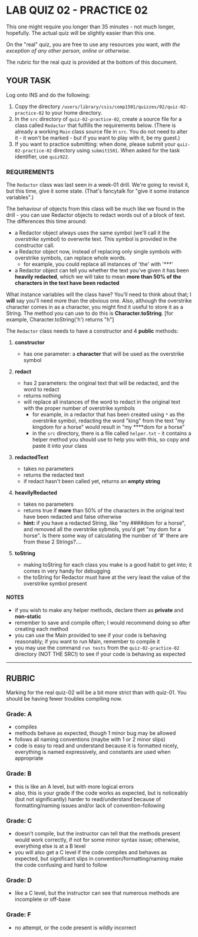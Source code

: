 # LAB QUIZ 02 - PRACTICE 02

This one might require you longer than 35 minutes - not much longer, hopefully. The actual quiz will be slightly easier than this one.

On the "real" quiz, you are free to use any resources you want, _with the exception of any other person, online or otherwise_.

The rubric for the real quiz is provided at the bottom of this document.

## YOUR TASK

Log onto INS and do the following:

1. Copy the directory `/users/library/csis/comp1501/quizzes/02/quiz-02-practice-02` to your home directory.
1. In the `src` directory of `quiz-02-practice-02`, create a source file for a class called `Redactor` that fulfills the requirements below. (There is already a working `Main` class source file in `src`. You do not need to alter it - it won't be marked - but if you want to play with it, be my guest.)
1. If you want to practice submitting: when done, please submit your `quiz-02-practice-02` directory using `submit1501`. When asked for the task identifier, use `quiz922`.

### REQUIREMENTS

The `Redactor` class was last seen in a week-01 drill. We're going to revisit it, but this time, give it some state. (That's fancytalk for "give it some instance variables".)

The behaviour of objects from this class will be much like we found in the drill - you can use Redactor objects to redact words out of a block of text. The differences this time around:

- a Redactor object always uses the same symbol (we'll call it the _overstrike symbol_) to overwrite text. This symbol is provided in the constructor call.
- a Redactor object now, instead of replacing only single symbols with overstrike symbols, can replace whole words.
  - for example, you could replace all instances of 'the' with '\*\*\*'
- a Redactor object can tell you whether the text you've given it has been **heavily redacted**, which we will take to mean **more than 50% of the characters in the text have been redacted**

What instance variables will the class have? You'll need to think about that; I **will** say you'll need more than the obvious one. Also, although the overstrike character comes in as a character, you might find it useful to store it as a String. The method you can use to do this is **Character.toString**. [for example, Character.toString('h') returns "h"]

The `Redactor` class needs to have a constructor and 4 **public** methods:

1. **constructor**

   - has one parameter: a **character** that will be used as the overstrike symbol

1. **redact**

   - has 2 parameters: the original text that will be redacted, and the word to redact
   - returns nothing
   - will replace all instances of the word to redact in the original text with the proper number of overstrike symbols
     - for example, in a redactor that has been created using `*` as the overstrike symbol, redacting the word "king" from the text "my kingdom for a horse" would result in "my \*\*\*\*dom for a horse"
     - in the `src` directory, there is a file called `helper.txt` - it contains a helper method you should use to help you with this, so copy and paste it into your class

1. **redactedText**

   - takes no parameters
   - returns the redacted text
   - if redact hasn't been called yet, returns an **empty string**

1. **heavilyRedacted**

   - takes no parameters
   - returns true if **more** than 50% of the characters in the original text have been redacted and false otherwise
   - **hint:** if you have a redacted String, like "my ####dom for a horse", and removed all the overstrike sybmols, you'd get "my dom for a horse". Is there some way of calculating the number of '#' there are from these 2 Strings?....

1. **toString**

   - making toString for each class you make is a good habit to get into; it comes in very handy for debugging
   - the toString for Redactor must have at the very least the value of the overstrike symbol present

#### NOTES

- if you wish to make any helper methods, declare them as **private** and **non-static**
- remember to save and compile often; I would recommend doing so after creating each method
- you can use the Main provided to see if your code is behaving reasonably; if you want to run Main, remember to compile it
- you may use the command `run tests` from the `quiz-02-practice-02` directory (NOT THE SRC!) to see if your code is behaving as expected

---

## RUBRIC

Marking for the real quiz-02 will be a bit more strict than with quiz-01. You should be having fewer troubles compiling now.

### Grade: A

- compiles
- methods behave as expected, though 1 minor bug may be allowed
- follows all naming conventions (maybe with 1 or 2 minor slips)
- code is easy to read and understand because it is formatted nicely, everything is named expressively, and constants are used when appropriate

### Grade: B

- this is like an A level, but with more logical errors
- also, this is your grade if the code works as expected, but is noticeably (but not significantly) harder to read/understand because of formatting/naming issues and/or lack of convention-following

### Grade: C

- doesn't compile, but the instructor can tell that the methods present would work correctly, if not for some minor syntax issue; otherwise, everything else is at a B level
- you will also get a C level if the code compiles and behaves as expected, but significant slips in convention/formatting/naming make the code confusing and hard to follow

### Grade: D

- like a C level, but the instructor can see that numerous methods are incomplete or off-base

### Grade: F

- no attempt, or the code present is wildly incorrect
